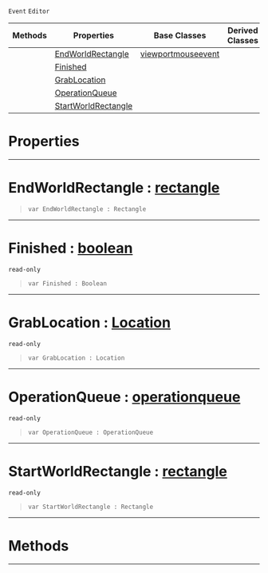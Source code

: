  `Event` `Editor`



|Methods|Properties|Base Classes|Derived Classes|
|---|---|---|---|
| |[ EndWorldRectangle](https://github.com/ZilchEngine/ZilchDocs/blob/master/code_reference/class_reference/manipulatortoolevent.markdown#endworldrectangle-zero-e)|[viewportmouseevent](https://github.com/ZilchEngine/ZilchDocs/blob/master/code_reference/class_reference/viewportmouseevent.markdown)| |
| |[ Finished](https://github.com/ZilchEngine/ZilchDocs/blob/master/code_reference/class_reference/manipulatortoolevent.markdown#finished-zero-engine-doc)| | |
| |[ GrabLocation](https://github.com/ZilchEngine/ZilchDocs/blob/master/code_reference/class_reference/manipulatortoolevent.markdown#grablocation-zero-engine)| | |
| |[ OperationQueue](https://github.com/ZilchEngine/ZilchDocs/blob/master/code_reference/class_reference/manipulatortoolevent.markdown#operationqueue-zero-engi)| | |
| |[ StartWorldRectangle](https://github.com/ZilchEngine/ZilchDocs/blob/master/code_reference/class_reference/manipulatortoolevent.markdown#startworldrectangle-zero)| | |


 #  Properties


---  
 #  EndWorldRectangle : [rectangle](https://github.com/ZilchEngine/ZilchDocs/blob/master/code_reference/class_reference/rectangle.markdown)

> 
> ``` lang=cpp, name=Nada
> var EndWorldRectangle : Rectangle


---  
 #  Finished : [boolean](https://github.com/ZilchEngine/ZilchDocs/blob/master/code_reference/nada_base_types/boolean.markdown)

 `read-only`

> 
> ``` lang=cpp, name=Nada
> var Finished : Boolean


---  
 #  GrabLocation : [Location](https://github.com/ZilchEngine/ZilchDocs/blob/master/code_reference/enum_reference.markdown#location)

 `read-only`

> 
> ``` lang=cpp, name=Nada
> var GrabLocation : Location


---  
 #  OperationQueue : [operationqueue](https://github.com/ZilchEngine/ZilchDocs/blob/master/code_reference/class_reference/operationqueue.markdown)

 `read-only`

> 
> ``` lang=cpp, name=Nada
> var OperationQueue : OperationQueue


---  
 #  StartWorldRectangle : [rectangle](https://github.com/ZilchEngine/ZilchDocs/blob/master/code_reference/class_reference/rectangle.markdown)

 `read-only`

> 
> ``` lang=cpp, name=Nada
> var StartWorldRectangle : Rectangle


---  
 #  Methods


---  
 

 